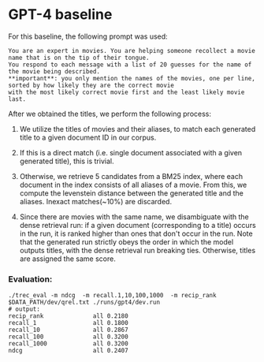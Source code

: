 # GPT-4 baseline

For this baseline, the following prompt was used:

```
You are an expert in movies. You are helping someone recollect a movie name that is on the tip of their tongue.
You respond to each message with a list of 20 guesses for the name of the movie being described.
**important**: you only mention the names of the movies, one per line, sorted by how likely they are the correct movie 
with the most likely correct movie first and the least likely movie last.
```

After we obtained the titles, we perform the following process: 
1. We utilize the titles of movies and their aliases, to match each generated title to a given document ID in our corpus.

2. If this is a direct match (i.e. single document associated with a given generated title), this is trivial.
 
3. Otherwise, we retrieve 5 candidates from a BM25 index, where each document in the index consists of all aliases of a movie.
 From this, we compute the levenstein distance between the generated title and the aliases. Inexact matches(~10%) are discarded. 

4. Since there are movies with the same name, we disambiguate with the dense retrieval run: if a given document (corresponding 
to a title) occurs in the run, it is ranked higher than ones that don't occur in the run.   Note that the generated run 
strictly obeys the order in which the model outputs titles, with the dense retrieval run breaking ties. Otherwise, titles
are assigned the same score.   
  
 


### Evaluation:
```
./trec_eval -m ndcg  -m recall.1,10,100,1000  -m recip_rank $DATA_PATH/dev/qrel.txt ./runs/gpt4/dev.run
# output:
recip_rank            	all	0.2180
recall_1              	all	0.1800
recall_10             	all	0.2867
recall_100            	all	0.3200
recall_1000           	all	0.3200
ndcg                  	all	0.2407
```